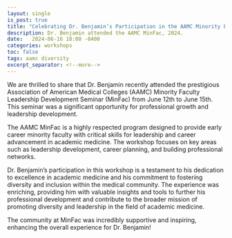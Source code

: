 ```yaml
---
layout: single
is_post: true
title: "Celebrating Dr. Benjamin’s Participation in the AAMC Minority Faculty Leadership Development Seminar"
description: Dr. Benjamin attended the AAMC MinFac, 2024.
date:   2024-06-16 18:00 -0400
categories: workshops
toc: false
tags: aamc diversity
excerpt_separator: <!--more-->
---
```


We are thrilled to share that Dr. Benjamin recently attended the
prestigious Association of American Medical Colleges (AAMC)
Minority Faculty Leadership Development Seminar
(MinFac) from June 12th to June 15th.
This seminar was a significant opportunity for professional growth and
leadership development.

<!--more-->

The AAMC MinFac is a highly respected program designed to provide early career
minority faculty with critical skills for leadership and career advancement in
academic medicine. The workshop focuses on key areas such as leadership
development, career planning, and building professional networks.

Dr. Benjamin’s participation in this workshop is a testament to his dedication
to excellence in academic medicine and his commitment to fostering diversity and
inclusion within the medical community. The experience was enriching, providing
him with valuable insights and tools to further his professional development and
contribute to the broader mission of promoting diversity and leadership in the
field of academic medicine.

The community at MinFac was incredibly supportive and inspiring, enhancing the
overall experience for Dr. Benjamin!

